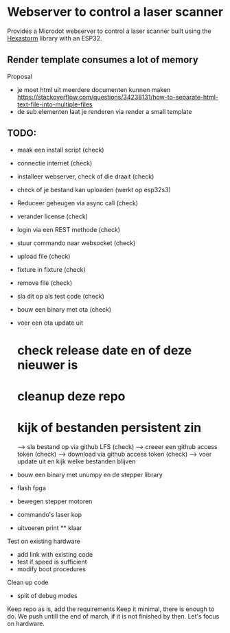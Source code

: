 # Webserver to control a laser scanner

Provides a Microdot webserver to control a laser scanner built using the [Hexastorm](https://github.com/hstarmans/hexastorm)
library with an ESP32.


## Render template consumes a lot of memory

Proposal
 - je moet html uit meerdere documenten kunnen maken
   https://stackoverflow.com/questions/34238131/how-to-separate-html-text-file-into-multiple-files
 - de sub elementen laat je renderen
   via render a small template
 



## TODO:

- maak een install script  (check)
- connectie internet        (check)
- installeer webserver, check of die draait  (check)
- check of je bestand kan uploaden  (werkt op esp32s3)
- Reduceer geheugen via async call (check)
- verander license  (check)
- login via een REST methode (check)
- stuur commando naar websocket (check)
- upload file (check)
- fixture in fixture (check)
- remove file (check)
- sla dit op als test code (check)
- bouw een binary met ota (check)
- voer een ota update uit
     # check release date en of deze nieuwer is
     # cleanup deze repo
     # kijk of bestanden persistent zin
     --> sla bestand op via github LFS  (check)
     --> creeer een github access token  (check)
     --> download via github access token  (check)
     --> voer update uit en kijk welke bestanden blijven


- bouw een binary met unumpy en de stepper library
- flash fpga
- bewegen stepper motoren
- commando's laser kop
- uitvoeren print ** klaar





Test on existing hardware
   - add link with existing code
   - test if speed is sufficient
   - modify boot procedures

Clean up code
  - split of debug modes
  


Keep repo as is, add the requirements
Keep it minimal, there is enough to do.
We push untill the end of march, if it is not finished by then.
Let's focus on hardware.
